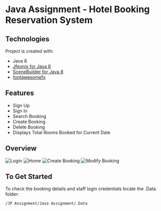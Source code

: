 # Java Assignment - Hotel Booking Reservation System
## Technologies
Project is created with:
* Java 8
* [Jfeonix for Java 8](https://github.com/sshahine/JFoenix)
* [SceneBuilder for Java 8](https://gluonhq.com/products/scene-builder/)
* [fontawesomefx](https://bitbucket.org/Jerady/fontawesomefx/downloads/fontawesomefx-8.9.jar)

## Features
* Sign Up 
* Sign In
* Search Booking
* Create Booking
* Delete Booking
* Displays Total Rooms Booked for Current Date

## Overview
![Login](https://github.com/Erwin2371/java-hotel-reservation-system/blob/main/JP%20Assignment/Screenshots/Hotel%20Reservation%20System%20Login.png)
![Home](https://github.com/Erwin2371/java-hotel-reservation-system/blob/main/JP%20Assignment/Screenshots/Hotel%20Reservation%20System%20Home.png)
![Create Booking](https://github.com/Erwin2371/java-hotel-reservation-system/blob/main/JP%20Assignment/Screenshots/Hotel%20Reservation%20System%20Add%20Booking.png)
![Modify Booking](https://github.com/Erwin2371/java-hotel-reservation-system/blob/main/JP%20Assignment/Screenshots/Hotel%20Reservation%20System%20Modify%20Booking.png)

## To Get Started
To check the booking details and staff login credentials locate the .Data folder:
```
/JP Assignment/Java Assignment/.Data
```
